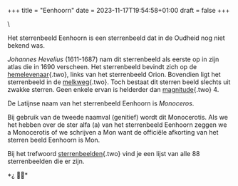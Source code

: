 +++
title = "Eenhoorn"
date = 2023-11-17T19:54:58+01:00
draft = false
+++

\

Het sterrenbeeld Eenhoorn is een sterrenbeeld dat in de Oudheid nog niet
bekend was.

*Johannes Hevelius* (1611-1687) nam dit sterrenbeeld als eerste op in
zijn atlas die in 1690 verscheen. Het sterrenbeeld bevindt zich op de
[hemelevenaar](evenaar.html){.two}, links van het sterrenbeeld Orion.
Bovendien ligt het sterrenbeeld in de [melkweg](melkweg.html){.two}.
Toch bestaat dit sterren beeld slechts uit zwakke sterren. Geen enkele
ervan is helderder dan [magnitude](magnitud.html){.two} 4.

De Latijnse naam van het sterrenbeeld Eenhoorn is *Monoceros*.

Bij gebruik van de tweede naamval (genitief) wordt dit Monocerotis. Als
we het hebben over de ster alfa (a) van het sterrenbeeld Eenhoorn zeggen
we a Monocerotis of we schrijven a Mon want de officiële afkorting van
het sterren beeld Eenhoorn is Mon.

Bij het trefwoord [sterrenbeelden](sterrenb.html){.two} vind je een
lijst van alle 88 sterrenbeelden die er zijn.

*¿ *
